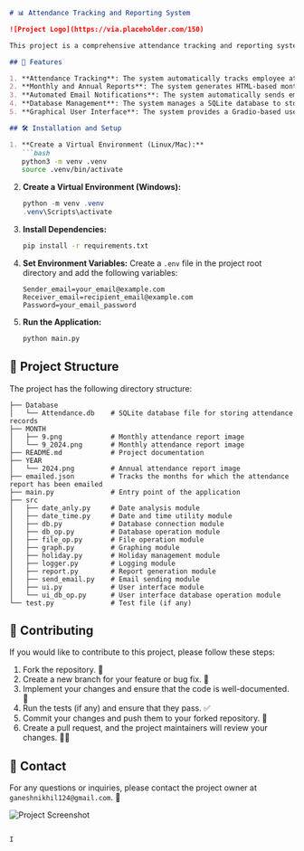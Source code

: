 ```markdown
# 📊 Attendance Tracking and Reporting System

![Project Logo](https://via.placeholder.com/150)

This project is a comprehensive attendance tracking and reporting system that helps organizations efficiently manage employee attendance, generate monthly and annual reports, and automate email notifications.

## 🚀 Features

1. **Attendance Tracking**: The system automatically tracks employee attendance and updates the database with daily attendance records.
2. **Monthly and Annual Reports**: The system generates HTML-based monthly and annual reports that can be easily shared with stakeholders.
3. **Automated Email Notifications**: The system automatically sends email reports to designated recipients at the end of each month and year.
4. **Database Management**: The system manages a SQLite database to store attendance records and generates reports based on the data.
5. **Graphical User Interface**: The system provides a Gradio-based user interface for easy interaction and management.

## 🛠️ Installation and Setup

1. **Create a Virtual Environment (Linux/Mac):**
   ```bash
   python3 -m venv .venv
   source .venv/bin/activate
   ```

2. **Create a Virtual Environment (Windows):**
   ```powershell
   python -m venv .venv
   .venv\Scripts\activate
   ```

3. **Install Dependencies:**
   ```bash
   pip install -r requirements.txt
   ```

4. **Set Environment Variables:**
   Create a `.env` file in the project root directory and add the following variables:
   ```
   Sender_email=your_email@example.com
   Receiver_email=recipient_email@example.com
   Password=your_email_password
   ```

5. **Run the Application:**
   ```bash
   python main.py
   ```

## 📂 Project Structure

The project has the following directory structure:

```
├── Database
│   └── Attendance.db    # SQLite database file for storing attendance records
├── MONTH
│   ├── 9.png            # Monthly attendance report image
│   └── 9_2024.png       # Monthly attendance report image
├── README.md            # Project documentation
├── YEAR
│   └── 2024.png         # Annual attendance report image
├── emailed.json         # Tracks the months for which the attendance report has been emailed
├── main.py              # Entry point of the application
├── src
│   ├── date_anly.py     # Date analysis module
│   ├── date_time.py     # Date and time utility module
│   ├── db.py            # Database connection module
│   ├── db_op.py         # Database operation module
│   ├── file_op.py       # File operation module
│   ├── graph.py         # Graphing module
│   ├── holiday.py       # Holiday management module
│   ├── logger.py        # Logging module
│   ├── report.py        # Report generation module
│   ├── send_email.py    # Email sending module
│   ├── ui.py            # User interface module
│   └── ui_db_op.py      # User interface database operation module
└── test.py              # Test file (if any)
```

## 🤝 Contributing

If you would like to contribute to this project, please follow these steps:

1. Fork the repository. 🍴
2. Create a new branch for your feature or bug fix. 🌱
3. Implement your changes and ensure that the code is well-documented. 📝
4. Run the tests (if any) and ensure that they pass. ✅
5. Commit your changes and push them to your forked repository. 🚀
6. Create a pull request, and the project maintainers will review your changes. 🧑‍💻

## 📧 Contact

For any questions or inquiries, please contact the project owner at `ganeshnikhil124@gmail.com`. 💌

![Project Screenshot](https://via.placeholder.com/300x100)
```

I